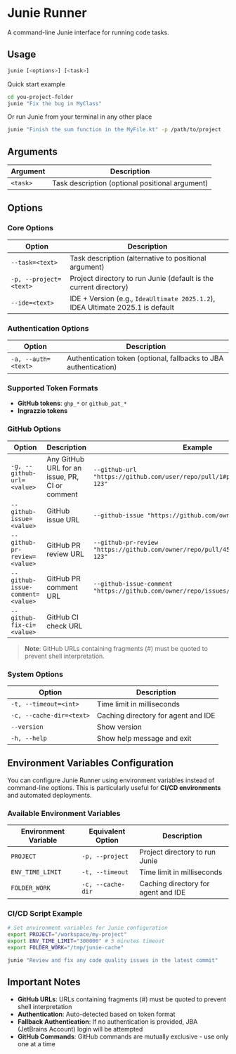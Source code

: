 # Junie Runner
A command-line Junie interface for running code tasks.

## Usage

``` bash
junie [<options>] [<task>]
```

Quick start example

``` bash
cd you-project-folder
junie "Fix the bug in MyClass"
```

Or run Junie from your terminal in any other place

```bash
junie "Finish the sum function in the MyFile.kt" -p /path/to/project
```

## Arguments

| Argument | Description |
| --- | --- |
| `<task>` | Task description (optional positional argument) |

## Options

### Core Options


| Option | Description                                                       |
| --- |-------------------------------------------------------------------|
| `--task=<text>` | Task description (alternative to positional argument)             |                                  |
| `-p, --project=<text>` | Project directory to run Junie (default is the current directory) |
| `--ide=<text>` | IDE + Version (e.g., `IdeaUltimate 2025.1.2`), IDEA Ultimate 2025.1 is default|

### Authentication Options

| Option | Description |
| --- | --- |
| `-a, --auth=<text>` | Authentication token (optional, fallbacks to JBA authentication) |

### Supported Token Formats
- **GitHub tokens**: `ghp_*` or `github_pat_*`
- **Ingrazzio tokens**

### GitHub Options

| Option | Description | Example |
| --- | --- | --- |
| `-g, --github-url=<value>` | Any GitHub URL for an issue, PR, CI or comment | `--github-url "https://github.com/user/repo/pull/1#pullrequestreview-123"` |
| `--github-issue=<value>` | GitHub issue URL | `--github-issue "https://github.com/owner/repo/issues/12"` |
| `--github-pr-review=<value>` | GitHub PR review URL | `--github-pr-review "https://github.com/owner/repo/pull/456#pullrequestreview-123"` |
| `--github-issue-comment=<value>` | GitHub PR comment URL | `--github-issue-comment "https://github.com/owner/repo/issues/12#issuecomment-456"` |
| `--github-fix-ci=<value>` | GitHub CI check URL |  |

> **Note**: GitHub URLs containing fragments (#) must be quoted to prevent shell interpretation.
### System Options

| Option | Description |
| --- | --- |
| `-t, --timeout=<int>` | Time limit in milliseconds |
| `-c, --cache-dir=<text>` | Caching directory for agent and IDE |
| `--version` | Show version |
| `-h, --help` | Show help message and exit |

## Environment Variables Configuration

You can configure Junie Runner using environment variables instead of command-line options. This is particularly useful for **CI/CD environments** and automated deployments.

### Available Environment Variables

| Environment Variable | Equivalent Option | Description |
| --- | --- | --- |
| `PROJECT` | `-p, --project` | Project directory to run Junie |
| `ENV_TIME_LIMIT` | `-t, --timeout` | Time limit in milliseconds |
| `FOLDER_WORK` | `-c, --cache-dir` | Caching directory for agent and IDE |

### CI/CD Script Example

``` bash
# Set environment variables for Junie configuration
export PROJECT="/workspace/my-project" 
export ENV_TIME_LIMIT="300000" # 5 minutes timeout
export FOLDER_WORK="/tmp/junie-cache"

junie "Review and fix any code quality issues in the latest commit"
```

## Important Notes
- **GitHub URLs**: URLs containing fragments (#) must be quoted to prevent shell interpretation
- **Authentication**: Auto-detected based on token format
- **Fallback Authentication**: If no authentication is provided, JBA (JetBrains Account) login will be attempted
- **GitHub Commands**: GitHub commands are mutually exclusive - use only one at a time
